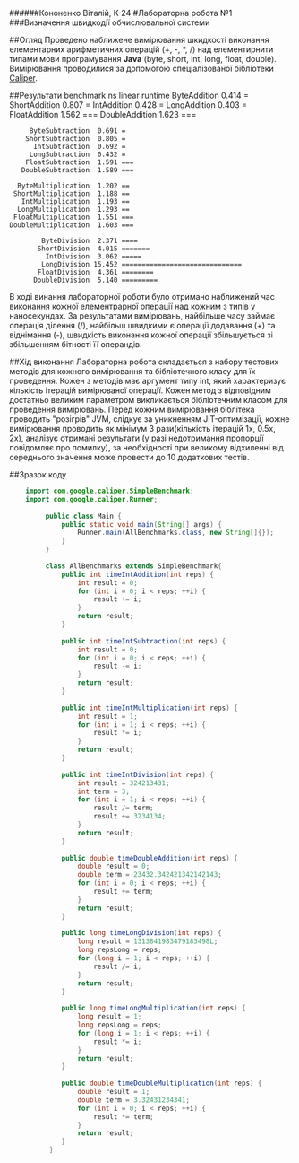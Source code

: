 ######Кононенко Віталій, К-24
#Лабораторна робота №1
###Визначення швидкодії обчислювальної системи

##Огляд 
Проведено наближене вимірювання шкидкості виконання елементарних 
арифметичних операцій (+, -, *, /) над елементирнити типами мови 
програмування **Java** (byte, short, int, long, float, double). Вимірювання
проводилися за допомогою спеціалізованої бібліотеки [Caliper](https://github.com/google/caliper).

##Результати
               benchmark     ns linear runtime
            ByteAddition  0.414 =
           ShortAddition  0.807 =
             IntAddition  0.428 =
            LongAddition  0.403 =
           FloatAddition  1.562 ===
          DoubleAddition  1.623 ===
             
         ByteSubtraction  0.691 =
        ShortSubtraction  0.805 =
          IntSubtraction  0.692 =
         LongSubtraction  0.432 =
        FloatSubtraction  1.591 ===
       DoubleSubtraction  1.589 ===
             
      ByteMultiplication  1.202 ==
     ShortMultiplication  1.188 ==
       IntMultiplication  1.193 ==
      LongMultiplication  1.293 ==
     FloatMultiplication  1.551 ===
    DoubleMultiplication  1.603 ===
             
            ByteDivision  2.371 ====
           ShortDivision  4.015 =======
             IntDivision  3.062 =====
            LongDivision 15.452 ==============================
           FloatDivision  4.361 ========
          DoubleDivision  5.140 =========
В ході винання лабораторної роботи було отримано наближений час виконання
кожної елементрарної операції над кожним з типів у наносекундах. За результатами
вимірювань, найбільше часу займає операція ділення (/), найбільш швидкими є
операції додавання (+) та віднімання (-), швидкість виконання кожної операції
збільшується зі збільшенням бітності її операндів.

##Хід виконання
Лабораторна робота складається з набору тестових методів для кожного
вимірювання та бібліотечного класу для їх проведення. Кожен з методів має
аргумент типу int, який характеризує кількість ітерацій вимірюваної операції.
Кожен метод з відповідним достатньо великим параметром викликається бібліотечним
класом для проведення вимірювань. Перед кожним вимірювання біблітека проводить
"розігрів" JVM, слідкує за уникненням JIT-оптимізації, кожне вимірювання
 проводить як мінімум 3 рази(кількість ітерацій 1x, 0.5x, 2x), аналізує
 отримані результати (у разі недотримання пропорції повідомляє про помилку),
 за необхідності при великому відхиленні від середнього значення може провести
 до 10 додаткових тестів.
 
 ##Зразок коду 
     
 ```java
     import com.google.caliper.SimpleBenchmark;
     import com.google.caliper.Runner;
     
          public class Main {
              public static void main(String[] args) {
                  Runner.main(AllBenchmarks.class, new String[]{});
              }
          }
          
          class AllBenchmarks extends SimpleBenchmark{
              public int timeIntAddition(int reps) {
                  int result = 0;
                  for (int i = 0; i < reps; ++i) {
                      result += i;
                  }
                  return result;
              }
     
              public int timeIntSubtraction(int reps) {
                  int result = 0;
                  for (int i = 0; i < reps; ++i) {
                      result -= i;
                  }
                  return result;
              }
     
              public int timeIntMultiplication(int reps) {
                  int result = 1;
                  for (int i = 1; i < reps; ++i) {
                      result *= i;
                  }
                  return result;
              }
     
              public int timeIntDivision(int reps) {
                  int result = 324213431;
                  int term = 3;
                  for (int i = 1; i < reps; ++i) {
                      result /= term;
                      result += 3234134;
                  }
                  return result; 
              }
          
              public double timeDoubleAddition(int reps) {
                  double result = 0;
                  double term = 23432.342421342142143;
                  for (int i = 0; i < reps; ++i) {
                      result += term;
                  }
                  return result;
              }
          
              public long timeLongDivision(int reps) {
                  long result = 1313841983479183498L;
                  long repsLong = reps;
                  for (long i = 1; i < reps; ++i) {
                      result /= i;
                  }
                  return result;
              }
          
              public long timeLongMultiplication(int reps) {
                  long result = 1;
                  long repsLong = reps;
                  for (long i = 1; i < reps; ++i) {
                      result *= i;
                  }
                  return result;
              }
          
              public double timeDoubleMultiplication(int reps) {
                  double result = 1;
                  double term = 3.32431234341;
                  for (int i = 0; i < reps; ++i) {
                      result *= term;
                  }
                  return result;
              }
           }
 ```
